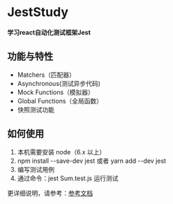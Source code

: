 # JestStudy

**学习react自动化测试框架Jest**

## 功能与特性

* Matchers（匹配器）
* Asynchronous(测试异步代码)
* Mock Functions（模拟器）
* Global Functions（全局函数）
* 快照测试功能

## 如何使用

1. 本机需要安装 node（6.x 以上）
2. npm install --save-dev jest 或者 yarn add --dev jest
3. 编写测试用例
4. 通过命令：jest Sum.test.js 运行测试

更详细说明，请参考：[参考文档](http://facebook.github.io/jest/docs/zh-Hans/expect.html)

